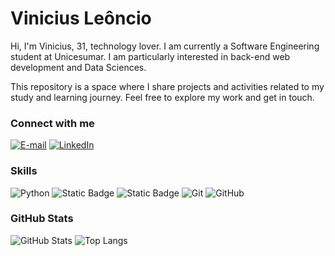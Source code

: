 # Vinicius Leôncio
Hi, I'm Vinicius, 31, technology lover. I am currently a Software Engineering student at Unicesumar. I am particularly interested in back-end web development and Data Sciences.

This repository is a space where I share projects and activities related to my study and learning journey. Feel free to explore my work and get in touch.


### Connect with me
[![E-mail](https://img.shields.io/badge/-Email-000?style=for-the-badge&logo=microsoft-outlook&logoColor=E94D5F)](mailto:vini.leo.juca@gmail.com)
[![LinkedIn](https://img.shields.io/badge/-LinkedIn-000?style=for-the-badge&logo=linkedin&logoColor=30A3DC)](https://www.linkedin.com/in/vinicius-leoncio/)


### Skills
![Python](https://img.shields.io/badge/Python-000?style=for-the-badge&logo=python)
![Static Badge](https://img.shields.io/badge/Django-000?style=for-the-badge&logo=django)
![Static Badge](https://img.shields.io/badge/SQL-000?style=for-the-badge&logo=sqlite)
![Git](https://img.shields.io/badge/Git-000?style=for-the-badge&logo=git&logoColor=E94D5F)
![GitHub](https://img.shields.io/badge/GitHub-000?style=for-the-badge&logo=github&logoColor=30A3DC)

### GitHub Stats
![GitHub Stats](https://github-readme-stats.vercel.app/api?username=Vinicius-lj&theme=transparent&bg_color=000&border_color=30A3DC&show_icons=true&icon_color=30A3DC&title_color=E94D5F&text_color=FFF)
![Top Langs](https://github-readme-stats-git-masterrstaa-rickstaa.vercel.app/api/top-langs/?username=Vinicius-lj&layout=compact&bg_color=000&border_color=30A3DC&title_color=E94D5F&text_color=FFF)
